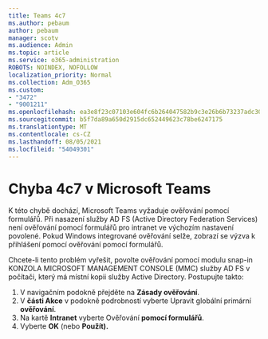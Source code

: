 ```yaml
---
title: Teams 4c7
ms.author: pebaum
author: pebaum
manager: scotv
ms.audience: Admin
ms.topic: article
ms.service: o365-administration
ROBOTS: NOINDEX, NOFOLLOW
localization_priority: Normal
ms.collection: Adm_O365
ms.custom:
- "3472"
- "9001211"
ms.openlocfilehash: ea3e8f23c07103e604fc6b264047582b9c3e26b6b73237adc30eba574e06cfd3
ms.sourcegitcommit: b5f7da89a650d2915dc652449623c78be6247175
ms.translationtype: MT
ms.contentlocale: cs-CZ
ms.lasthandoff: 08/05/2021
ms.locfileid: "54049301"
---
```

# <a name="4c7-error-in-microsoft-teams"></a>Chyba 4c7 v Microsoft Teams

K této chybě dochází, Microsoft Teams vyžaduje ověřování pomocí formulářů. Při nasazení služby AD FS (Active Directory Federation Services) není ověřování pomocí formulářů pro intranet ve výchozím nastavení povolené. Pokud Windows integrované ověřování selže, zobrazí se výzva k přihlášení pomocí ověřování pomocí formulářů.

Chcete-li tento problém vyřešit, povolte ověřování pomocí modulu snap-in KONZOLA MICROSOFT MANAGEMENT CONSOLE (MMC) služby AD FS v počítači, který má místní kopii služby Active Directory. Postupujte takto: 

1. V navigačním podokně přejděte na **Zásady ověřování**.
2. V **části Akce** v podokně podrobností vyberte Upravit globální primární **ověřování**.
3. Na kartě **Intranet** vyberte Ověřování **pomocí formulářů**.
4. Vyberte **OK** (nebo **Použít).**